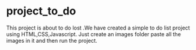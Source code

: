# project_to_do
This project is about to do lost .We have created a simple to do list project using HTML,CSS,Javascript.
Just create an images folder paste all the images in it and then run the project.
